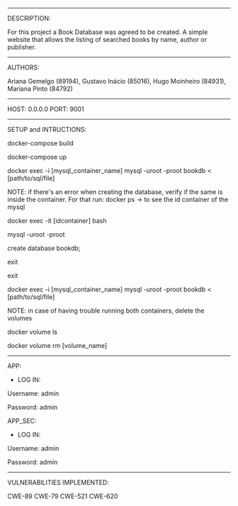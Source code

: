 -----------------------------------
DESCRIPTION: 

For this project a Book Database was agreed to be created. A simple website that allows the listing of searched books by name, author or publisher.

-----------------------------------
AUTHORS: 

Ariana Gemelgo (89194), Gustavo Inácio (85016), Hugo Moinheiro (84931),  Mariana Pinto (84792)

-----------------------------------
HOST: 0.0.0.0
PORT: 9001

-----------------------------------
SETUP and INTRUCTIONS:

docker-compose build

docker-compose up

docker exec -i [mysql_container_name] mysql -uroot -proot bookdb < [path/to/sql/file]

NOTE: if there's an error when creating the database, verify if the same is inside the container. For that run:
docker ps -> to see the id container of the mysql

docker exec -it [idcontainer] bash

mysql -uroot -proot

create database bookdb;

exit

exit

docker exec -i [mysql_container_name] mysql -uroot -proot bookdb < [path/to/sql/file]

NOTE: in case of having trouble running both containers, delete the volumes

docker volume ls 

docker volume rm [volume_name]

-----------------------------------
APP:

- LOG IN:

Username: admin

Password: admin

APP_SEC:

- LOG IN:

Username: admin

Password: admin

-----------------------------------
VULNERABILITIES IMPLEMENTED: 

CWE-89
CWE-79
CWE-521
CWE-620

